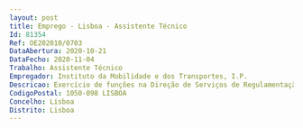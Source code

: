 ```yaml
--- 
layout: post
title: Emprego - Lisboa - Assistente Técnico
Id: 81354
Ref: OE202010/0703
DataAbertura: 2020-10-21
DataFecho: 2020-11-04
Trabalho: Assistente Técnico
Empregador: Instituto da Mobilidade e dos Transportes, I.P.
Descricao: Exercício de funções na Direção de Serviços de Regulamentação Jurídico Económica, designadamente 1. Realizar funções de natureza executiva, de aplicações de métodos e procedimentos, com base nas diretivas definidas e instruções gerais, de grau médio de complexidade, nas áreas de atuação comum e instrumentais e nos vários domínios de atuação da DS e demais órgãos e serviços do IMT 2. Registar informaticamente as atividades desenvolvidas no ponto anterior 3. Promover a atualização do arquivo de documentação geral da DS 4. Assegurar a gestão documental da DS, designadamente em termos de pessoal, património, aprovisionamento, secretaria e expediente.
CodigoPostal: 1050-098 LISBOA
Concelho: Lisboa
Distrito: Lisboa
--- 
```

